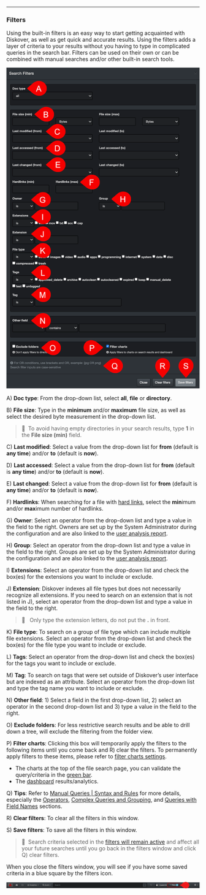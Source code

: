<p id="filters"></p>

___
### Filters

Using the built-in filters is an easy way to start getting acquainted with Diskover, as well as get quick and accurate results. Using the filters adds a layer of criteria to your results without you having to type in complicated queries in the search bar. Filters can be used on their own or can be combined with manual searches and/or other built-in search tools.

![Image: Search Filters](images/image_file_search_filters_overview_20230214.png)

A) **Doc type**: From the drop-down list, select  **all**,  **file**  or  **directory**.

B) **File size**: Type in the  **minimum**  and/or  **maximum**  file size, as well as select the desired byte measurement in the drop-down list.

>🔆 &nbsp;To avoid having empty directories in your search results, type  **1**  in the  **File size (min)**  field.

C) **Last modified**: Select a value from the drop-down list for  **from** (default is  **any time**)  and/or  **to** (default is  **now**).

D) **Last accessed**: Select a value from the drop-down list for  **from** (default is  **any time**)  and/or  **to** (default is  **now**).

E) **Last changed**: Select a value from the drop-down list for  **from** (default is  **any time**)  and/or  **to** (default is  **now**).

F) **Hardlinks**: When searching for a file with [hard links](#hardlinks), select the  **min**imum and/or  **max**imum number of hardlinks.

G) **Owner**: Select an operator  from the drop-down list and type a value in the field to the right. Owners are set up by the System Administrator during the configuration and are also linked to the [user analysis report](#user_analysis).

H) **Group**: Select an operator  from the drop-down list and type a value in the field to the right. Groups are set up by the System Administrator during the configuration and are also linked to the [user analysis report](#user_analysis).

I) **Extensions**: Select an operator  from the drop-down list and check the box(es) for the extensions you want to include or exclude.

J) **Extension**: Diskover indexes all file types but does not necessarily recognize all extensions. If you need to search on an extension that is not listed in J), select an operator  from the drop-down list and type a value in the field to the right.
>🔆 &nbsp; Only type the extension letters, do not put the  **.**  in front.

K) **File type**: To search on a group of file type which can include multiple file extensions. Select an operator from the drop-down list and check the box(es) for the file type you want to include or exclude.

L) **Tags**: Select an operator from the drop-down list and check the box(es) for the tags  you want to include or exclude.

M) **Tag**: To search on tags that were set outside of Diskover’s user interface but are indexed as an attribute. Select an operator from the drop-down list and type the tag name you want to include or exclude.

N) **Other field**: 1) Select a field in the first drop-down list, 2) select an operator in the second drop-down list and 3) type a value in the field to the right.

O) **Exclude folders**: For less restrictive search results and be able to drill down a tree, will exclude the filtering from the folder view.

P) **Filter charts**: Clicking this box will temporarily apply the filters to the following items until you come back and R) clear the filters. To permanently apply filters to these items, please refer to [filter charts settings](#settings_filter_charts).

  - The charts at the top of the file search page, you can validate the query/criteria in the [green bar](#green_info_bar).
  - The [dashboard](#dashboard) results/analytics.

Q) **Tips**:  Refer to [Manual Queries | Syntax and Rules](#search_syntax) for more details, especially the [Operators](#operators), [Complex Queries and Grouping](#complex_queries), and [Queries with Field Names](#search_field_names) sections.

<p id="clear_filters"></p>

R) **Clear filters**: To clear all the filters in this window.

S) **Save filters**: To save all the filters in this window.

>🔆 &nbsp;Search criteria selected in the [filters will remain active](#clear_filters) and affect all your future searches until you go back in the filters window and click Q) clear filters.

When you close the filters window, you will see if you have some saved criteria in a blue square by the filters icon.

![Image: Active Filters](images/image_file_search_filters_selected.png)
